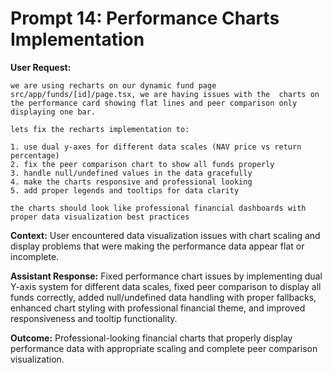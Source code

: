# Prompt 14: Performance Charts Implementation

**User Request:**

```
we are using recharts on our dynamic fund page src/app/funds/[id]/page.tsx, we are having issues with the  charts on the performance card showing flat lines and peer comparison only displaying one bar.

lets fix the recharts implementation to:

1. use dual y-axes for different data scales (NAV price vs return percentage)
2. fix the peer comparison chart to show all funds properly
3. handle null/undefined values in the data gracefully
4. make the charts responsive and professional looking
5. add proper legends and tooltips for data clarity

the charts should look like professional financial dashboards with proper data visualization best practices
```

**Context:** User encountered data visualization issues with chart scaling and display problems that were making the performance data appear flat or incomplete.

**Assistant Response:** Fixed performance chart issues by implementing dual Y-axis system for different data scales, fixed peer comparison to display all funds correctly, added null/undefined data handling with proper fallbacks, enhanced chart styling with professional financial theme, and improved responsiveness and tooltip functionality.

**Outcome:** Professional-looking financial charts that properly display performance data with appropriate scaling and complete peer comparison visualization.
